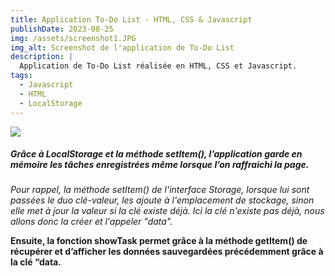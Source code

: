 ```yaml
---
title: Application To-Do List - HTML, CSS & Javascript
publishDate: 2023-08-25 
img: /assets/screenshot1.JPG
img_alt: Screenshot de l'application de To-Do List
description: |
  Application de To-Do List réalisée en HTML, CSS et Javascript.
tags:
  - Javascript
  - HTML
  - LocalStorage
---
```


<img src="/assets/screenshottodo.JPG">

##### Grâce à LocalStorage et la méthode setItem(), l’application garde en mémoire les tâches enregistrées même lorsque l’on raffraichi la page.

*Pour rappel, la méthode setItem() de l'interface Storage, lorsque lui sont passées le duo clé-valeur, les ajoute à l'emplacement de stockage, sinon elle met à jour la valeur si la clé existe déjà. Ici la clé n'existe pas déjà, nous allons donc la créer et l'appeler "data".*



**Ensuite, la fonction showTask permet grâce à la méthode getItem() de récupérer et d’afficher les données sauvegardées précédemment grâce à la clé “data.**